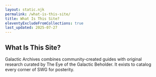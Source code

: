 ```yaml
---
layout: static.njk
permalink: /what-is-this-site/
title: What Is This Site?
eleventyExcludeFromCollections: true
last_updated: 2025-07-27
---
```


## What Is This Site?

Galactic Archives combines community-created guides with original research curated by The Eye of the Galactic Beholder. It exists to catalog every corner of SWG for posterity.
